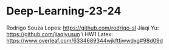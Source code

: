 # Deep-Learning-23-24

Rodrigo Souza Lopes: https://github.com/rodrigo-sl
Jiaqi Yu: https://github.com/jiaqiyusun
\\
HW1
Latex: https://www.overleaf.com/6334689344wjkftfjwwdxg#98d09d
